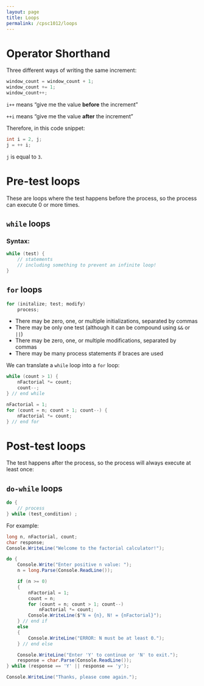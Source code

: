 ```yaml
---
layout: page
title: Loops
permalink: /cpsc1012/loops
---
```


# Operator Shorthand
Three different ways of writing the same increment:
```csharp
window_count = window_count + 1;
window_count += 1;
window_count++;
```

`i++` means “give me the value **before** the increment”

`++i` means “give me the value **after** the increment”

Therefore, in this code snippet:
```csharp
int i = 2, j;
j = ++ i;
```
`j` is equal to `3`.

# Pre-test loops
These are loops where the test happens before the process, so the process can execute 0 or more times.

## `while` loops

### Syntax:
```csharp
while (test) {
	// statements
	// including something to prevent an infinite loop!
}
```
## `for` loops
```csharp
for (initalize; test; modify)
	process;
```
- There may be zero, one, or multiple initializations, separated by commas
- There may be only one test (although it can be compound using `&&` or `||`)
- There may be zero, one, or multiple modifications, separated by commas
- There may be many process statements if braces are used

We can translate a `while` loop into a `for` loop:

```csharp
while (count > 1) {
    nFactorial *= count;
    count--;
} // end while
```
```csharp
nFactorial = 1;
for (count = n; count > 1; count--) {
	nFactorial *= count;
} // end for
```

# Post-test loops
The test happens after the process, so the process will always execute at least once:

## `do-while` loops

```csharp
do {
    // process
} while (test_condition) ;
```

For example:
```csharp
long n, nFactorial, count;
char response;
Console.WriteLine("Welcome to the factorial calculator!");

do {
    Console.Write("Enter positive n value: ");
    n = long.Parse(Console.ReadLine());

    if (n >= 0)
    {
        nFactorial = 1;
        count = n;
        for (count = n; count > 1; count--)
            nFactorial *= count;
        Console.WriteLine($"N = {n}, N! = {nFactorial}");
    } // end if
    else
    {
        Console.WriteLine("ERROR: N must be at least 0.");
    } // end else

    Console.WriteLine("Enter 'Y' to continue or 'N' to exit.");
    response = char.Parse(Console.ReadLine());
} while (response == 'Y' || response == 'y');

Console.WriteLine("Thanks, please come again.");
```
